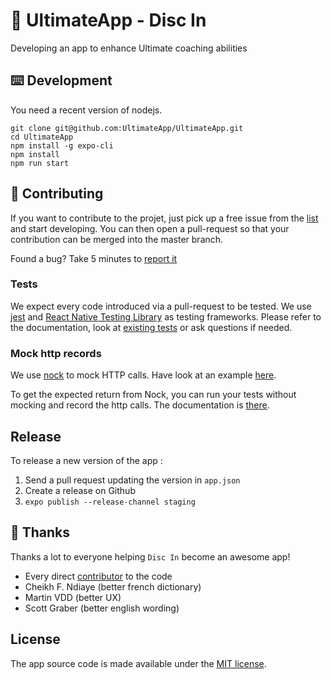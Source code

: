 # 🥏 UltimateApp - Disc In

Developing an app to enhance Ultimate coaching abilities

## ⌨️ Development

You need a recent version of nodejs.

```
git clone git@github.com:UltimateApp/UltimateApp.git
cd UltimateApp
npm install -g expo-cli
npm install
npm run start
```

## 👏 Contributing

If you want to contribute to the projet, just pick up a free issue from the [list](https://github.com/UltimateApp/UltimateApp/issues) and start developing. You can then open a pull-request so that your contribution can be merged into the master branch.

Found a bug? Take 5 minutes to [report it](https://github.com/UltimateApp/UltimateApp/issues/new?assignees=&labels=bug&template=bug_report.md&title=)

### Tests

We expect every code introduced via a pull-request to be tested.
We use [jest](https://jestjs.io/docs/en/tutorial-react-native) and [React Native Testing Library](https://callstack.github.io/react-native-testing-library/) as testing frameworks. Please refer to the documentation, look at [existing tests](https://github.com/UltimateApp/UltimateApp/blob/master/src/Components/DrillListPage.test.js) or ask questions if needed.

### Mock http records

We use [nock](https://github.com/nock/nock) to mock HTTP calls. Have look at an example [here](https://github.com/UltimateApp/UltimateApp/blob/master/src/Components/shared/VimeoVideo.test.js).

To get the expected return from Nock, you can run your tests without mocking and record the http calls. The documentation is [there](https://github.com/nock/nock#recording).

## Release

To release a new version of the app :
1. Send a pull request updating the version in `app.json`
2. Create a release on Github
3. `expo publish --release-channel staging`

## 🙏 Thanks

Thanks a lot to everyone helping `Disc In` become an awesome app!

* Every direct [contributor](https://github.com/UltimateApp/UltimateApp/graphs/contributors) to the code
* Cheikh F. Ndiaye (better french dictionary)
* Martin VDD (better UX)
* Scott Graber (better english wording)

## License

The app source code is made available under the [MIT license](LICENSE).
